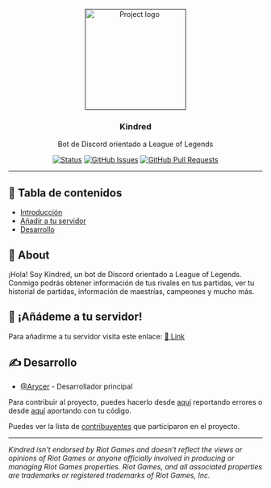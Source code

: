 <p align="center">
  <a href="" rel="noopener">
 <img width=200px height=200px src="https://media.discordapp.net/attachments/1040519867578728481/1046216080558936144/4650.png" alt="Project logo"></a>
</p>

<h3 align="center">Kindred</h3>
<p align="center"> Bot de Discord orientado a League of Legends
    <br> 
</p>

<div align="center">

[![Status](https://img.shields.io/badge/status-active-success.svg)]() [![GitHub Issues](https://img.shields.io/github/issues/Arycer/Kindred)](https://github.com/kylelobo/The-Documentation-Compendium/issues) [![GitHub Pull Requests](https://img.shields.io/github/issues-pr/Arycer/Kindred)](https://github.com/kylelobo/The-Documentation-Compendium/pulls)

</div>

---

## 📝 Tabla de contenidos

- [Introducción](#introducción)
- [Añadir a tu servidor](#añadir)
- [Desarrollo](#desarrollo)

## 🧐 About <a name = "introducción"></a>

¡Hola! Soy Kindred, un bot de Discord orientado a League of Legends. Conmigo podrás obtener información de tus rivales en tus partidas, ver tu historial de partidas, información de maestrías, campeones y mucho más.

## 🏁 ¡Añádeme a tu servidor! <a name = "añadir"></a>

Para añadirme a tu servidor visita este enlace: [🔗 Link](https://bit.ly/3F4vQ9v)

## ✍️ Desarrollo <a name = "desarrollo"></a>

- [@Arycer](https://github.com/Arycer) - Desarrollador principal

Para contribuir al proyecto, puedes hacerlo desde [aquí](https://github.com/Arycer/Kindred/issues) reportando errores o desde [aquí](https://github.com/Arycer/Kindred/pulls) aportando con tu código.

Puedes ver la lista de [contribuyentes](https://github.com/Arycer/Kindred/contributors) que participaron en el proyecto.

--- 

*Kindred isn't endorsed by Riot Games and doesn't reflect the views or opinions of Riot Games or anyone officially involved in producing or managing Riot Games properties. Riot Games, and all associated properties are trademarks or registered trademarks of Riot Games, Inc.*
